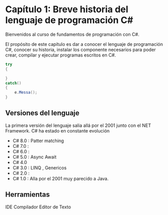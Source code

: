 # Capítulo 1: Breve historia del lenguaje de programación C#

Bienvenidos al curso de fundamentos de programación con C#.

El propósito de este capítulo es dar a conocer el lenguaje de programación C#, conocer su historia, instalar los componente necesarios para poder crear, compilar y ejecutar programas escritos en C#.

```cs
try
{

}
catch()
{
    e.Messa();
}
```

## Versiones del lenguaje

La primera versión del lenguaje salia allá por el 2001 junto con el NET Framework. C# ha estado en constante evolución

* C# 8.0 : Patter matching
* C# 7.0 : 
* C# 6.0 :
* C# 5.0 : Async Await
* C# 4.0
* C# 3.0 : LINQ , Genericos 
* C# 2.0 : 
* C# 1.0 : Alla por el 2001 muy parecido a Java.
 
 ## Herramientas

 IDE
 Compilador
 Editor de Texto
